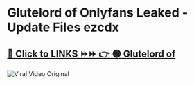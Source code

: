 
 # Glutelord of Onlyfans Leaked - Update Files ezcdx

## <h2><a href="https://clipsfans.com/Glutelord_of&ref=git">🔗 Click to LINKS ⏩⏩ 👉 🟢 Glutelord of </a></h2>

<a href="https://clipsfans.com/Glutelord_of&ref=git" rel="nofollow" data-target="animated-image.originalLink"><img src="https://i.ibb.co.com/xMMVF88/686577567.gif" alt="Viral Video Original" style="max-width: 100%; display: inline-block;" data-target="animated-image.originalImage"></a>

